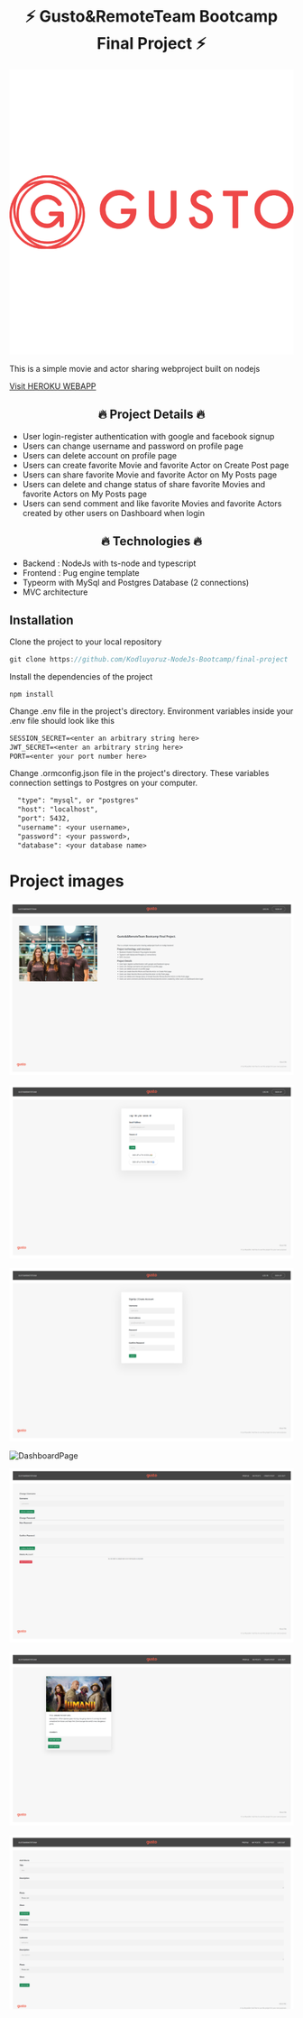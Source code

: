 <h1 align="center">⚡ Gusto&RemoteTeam Bootcamp Final Project ⚡</h1>

![Gusto](/image/gusto.png)

<p>This is a simple movie and actor sharing webproject built on nodejs</p>

<a align="center" href="https://gusto-finalproject.herokuapp.com">Visit HEROKU WEBAPP</a>

<h2 align="center">🔥 Project Details 🔥</h2>

* User login-register authentication with google and facebook signup
* Users can change username and password on profile page
* Users can delete account on profile page
* Users can create favorite Movie and favorite Actor on Create Post page
* Users can share favorite Movie and favorite Actor on My Posts page
* Users can delete and change status of share favorite Movies and favorite Actors on My Posts page
* Users can send comment and like favorite Movies and favorite Actors created by other users on Dashboard when login

<h2 align="center">🔥 Technologies 🔥</h2>

* Backend : NodeJs with ts-node and typescript
* Frontend : Pug engine template 
* Typeorm with MySql and Postgres Database (2 connections)
* MVC architecture

## Installation

Clone the project to your local repository
```javascript
git clone https://github.com/Kodluyoruz-NodeJs-Bootcamp/final-project

```
Install the dependencies of the project

```
npm install
```
Change  .env file in the project's directory. Environment variables inside your .env file should look like this

```
SESSION_SECRET=<enter an arbitrary string here>
JWT_SECRET=<enter an arbitrary string here>
PORT=<enter your port number here>
```

Change  .ormconfig.json file in the project's directory. These variables connection settings to Postgres on your computer.

 ```
   "type": "mysql", or "postgres"
   "host": "localhost",
   "port": 5432,
   "username": <your username>, 
   "password": <your password>,
   "database": <your database name>

```

# Project images 

![HomePage](/image/home.png)

![LoginPage](/image/login.png)

![SignupPage](/image/signup.png)

![DashboardPage](/image/dashboard.png)

![ProfilePage](/image/profile.png)

![UsersPosts](/image/mypost.png)

![UsersCreatePosts](/image/createpost.png)

